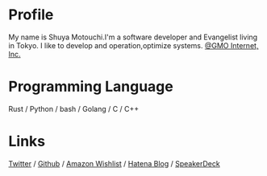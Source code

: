 # Profile
My name is Shuya Motouchi.I'm a software developer and Evangelist living in Tokyo. 
I like to develop and operation,optimize systems. [@GMO Internet, Inc.](https://www.gmo.jp)
# Programming Language
Rust / Python / bash / Golang / C / C++
# Links 
 [Twitter](https://twitter.com/nwiizo) / [Github](https://github.com/nwiizo) / [Amazon Wishlist](https://www.amazon.co.jp/registry/wishlist/1R5ZE9A1TGDZJ) / [Hatena Blog](http://syu-m-5151.hatenablog.com/) / [SpeakerDeck](https://speakerdeck.com/nwiizo)
